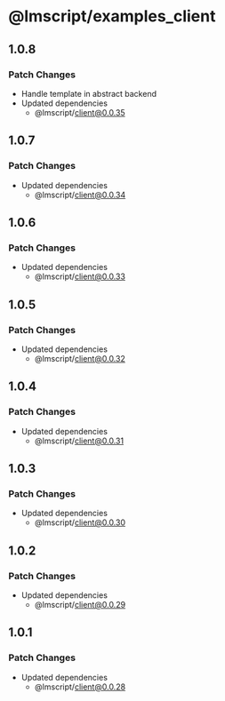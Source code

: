 # @lmscript/examples_client

## 1.0.8

### Patch Changes

- Handle template in abstract backend
- Updated dependencies
  - @lmscript/client@0.0.35

## 1.0.7

### Patch Changes

- Updated dependencies
  - @lmscript/client@0.0.34

## 1.0.6

### Patch Changes

- Updated dependencies
  - @lmscript/client@0.0.33

## 1.0.5

### Patch Changes

- Updated dependencies
  - @lmscript/client@0.0.32

## 1.0.4

### Patch Changes

- Updated dependencies
  - @lmscript/client@0.0.31

## 1.0.3

### Patch Changes

- Updated dependencies
  - @lmscript/client@0.0.30

## 1.0.2

### Patch Changes

- Updated dependencies
  - @lmscript/client@0.0.29

## 1.0.1

### Patch Changes

- Updated dependencies
  - @lmscript/client@0.0.28
